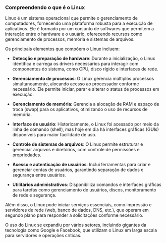### Compreendendo o que é o Linux

Linux é um sistema operacional que permite o gerenciamento de computadores, fornecendo uma plataforma robusta para a execução de aplicativos. Ele é formado por um conjunto de softwares que permitem a interação entre o hardware e o usuário, oferecendo recursos como gerenciamento de processos, memória e sistemas de arquivos.

Os principais elementos que compõem o Linux incluem:

- **Detecção e preparação de hardware**: Durante a inicialização, o Linux identifica e carrega os drivers necessários para interagir com componentes do sistema, como CPU, disco rígido e interfaces de rede.
  
- **Gerenciamento de processos**: O Linux gerencia múltiplos processos simultaneamente, alocando acesso ao processador conforme necessário. Ele permite iniciar, parar e alterar o status de processos em execução.

- **Gerenciamento de memória**: Gerencia a alocação de RAM e espaço de troca (swap) para os aplicativos, otimizando o uso de recursos de memória.

- **Interface de usuário**: Historicamente, o Linux foi acessado por meio da linha de comando (shell), mas hoje em dia há interfaces gráficas (GUIs) disponíveis para maior facilidade de uso.

- **Controle de sistemas de arquivos**: O Linux permite estruturar e gerenciar arquivos e diretórios, com controle de permissões e propriedades.

- **Acesso e autenticação de usuários**: Inclui ferramentas para criar e gerenciar contas de usuários, garantindo separação de dados e segurança entre usuários.

- **Utilitários administrativos**: Disponibiliza comandos e interfaces gráficas para tarefas como gerenciamento de usuários, discos, monitoramento de rede e segurança.

Além disso, o Linux pode iniciar serviços essenciais, como impressão e servidores de rede (web, banco de dados, DNS, etc.), que operam em segundo plano para responder a solicitações conforme necessário. 

O uso do Linux se expandiu por vários setores, incluindo gigantes da tecnologia como Google e Facebook, que utilizam o Linux em larga escala para servidores e operações críticas.